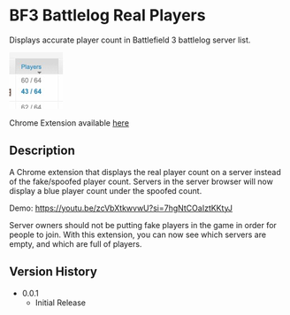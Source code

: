# BF3 Battlelog Real Players

Displays accurate player count in Battlefield 3 battlelog server list.

![Alt text](./src/images/real-player-count.jpg)

Chrome Extension available [here](https://chromewebstore.google.com/detail/bf3-battlelog-player-coun/pbciggcfhkkglkfibebcigojfkefkdkk)

## Description

A Chrome extension that displays the real player count on a server instead of the fake/spoofed player count. Servers in the server browser will now display a blue player count under the spoofed count. 

Demo: https://youtu.be/zcVbXtkwvwU?si=7hgNtCOaIztKKtyJ

Server owners should not be putting fake players in the game in order for people to join. With this extension, you can now see which servers are empty, and which are full of players.



## Version History


* 0.0.1
    * Initial Release

